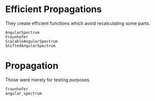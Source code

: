 # Efficient Propagations
They create efficient functions which avoid recalculating some parts.
```@docs
AngularSpectrum
Fraunhofer
ScalableAngularSpectrum
ShiftedAngularSpectrum
```

# Propagation
Those were merely for testing purposes.
```@docs
fraunhofer
angular_spectrum
```
